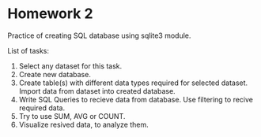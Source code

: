 # Homework 2
Practice of creating SQL database using sqlite3 module.

List of tasks:
1. Select any dataset for this task.
2. Create new database.
3. Create table(s) with different data types required for selected dataset. Import data from dataset into created database.
4. Write SQL Queries to recieve data from database. Use filtering to recive required data.
5. Try to use SUM, AVG or COUNT.
6. Visualize resived data, to analyze them. 
